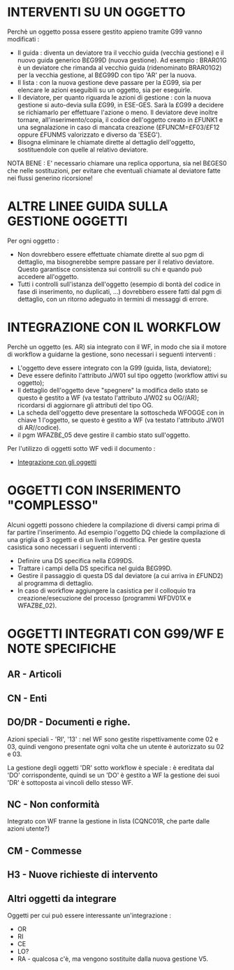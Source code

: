 # INTERVENTI SU UN OGGETTO
Perchè un oggetto possa essere gestito appieno tramite G99 vanno modificati : 
 * Il guida :  diventa un deviatore tra il vecchio guida (vecchia gestione) e il nuovo guida generico B£G99D (nuova gestione). Ad esempio :  BRAR01G è un deviatore che rimanda al vecchio guida (ridenominato BRAR01G2) per la vecchia gestione, al B£G99D con tipo 'AR' per la nuova.
 * Il lista :  con la nuova gestione deve passare per la £G99, sia per elencare le azioni eseguibili su un oggetto, sia per eseguirle.
 * Il deviatore, per quanto riguarda le azioni di gestione :  con la nuova gestione si auto-devia sulla £G99, in ESE-GES. Sarà la £G99 a decidere se richiamarlo per effettuare l'azione o meno.
Il deviatore deve inoltre tornare, all'inserimento/copia, il codice dell'oggetto creato in £FUNK1 e una segnalazione in caso di mancata creazione (£FUNCM=£F03/£F12 oppure £FUNMS valorizzato e diverso da 'ESEG').
 * Bisogna eliminare le chiamate dirette al dettaglio dell'oggetto, sostituendole con quelle al relativo deviatore.

NOTA BENE :  E' necessario chiamare una replica opportuna, sia nel B£GES0 che nelle sostituzioni, per evitare che eventuali chiamate al deviatore fatte nei flussi generino ricorsione!

# ALTRE LINEE GUIDA SULLA GESTIONE OGGETTI
Per ogni oggetto : 
 * Non dovrebbero essere effettuate chiamate dirette al suo pgm di dettaglio, ma bisognerebbe sempre passare per il relativo deviatore. Questo garantisce consistenza sui controlli su chi e quando può accedere all'oggetto.
 * Tutti i controlli sull'istanza dell'oggetto (esempio di bontà del codice in fase di inserimento, no duplicati, ...) dovrebbero essere fatti dal pgm di dettaglio, con un ritorno adeguato in termini di messaggi di errore.

# INTEGRAZIONE CON IL WORKFLOW
Perchè un oggetto (es. AR) sia integrato con il WF, in modo che sia il motore di workflow a guidarne la gestione, sono necessari i seguenti interventi : 
 * L'oggetto deve essere integrato con la G99 (guida, lista, deviatore);
 * Deve essere definito l'attributo J/W01 sul tipo oggetto (workflow attivi su oggetto);
 * Il dettaglio dell'oggetto deve "spegnere" la modifica dello stato se questo è gestito a WF (va testato l'attributo J/W02 su OG//AR); ricordarsi di aggiornare gli attributi del tipo OG.
 * La scheda dell'oggetto deve presentare la sottoscheda WFOGGE con in chiave 1 l'oggetto, se questo è gestito a WF (va testato l'attributo J/W01 di AR//codice).
 * il pgm WFAZB£_05 deve gestire il cambio stato sull'oggetto.

Per l'utilizzo di oggetti sotto WF vedi il documento : 
- [Integrazione con gli oggetti](Sorgenti/MB/DOC/WFBASE_029)

# OGGETTI CON INSERIMENTO "COMPLESSO"

Alcuni oggetti possono chiedere la compilazione di diversi campi prima di far partire l'inserimento.
Ad esempio l'oggetto DQ chiede la compilazione di una griglia di 3 oggetti e di un livello di modifica.
Per gestire questa casistica sono necessari i seguenti interventi : 
 * Definire una DS specifica nella £G99DS.
 * Trattare i campi della DS specifica nel guida B£G99D.
 * Gestire il passaggio di questa DS dal deviatore (a cui arriva in £FUND2) al programma di dettaglio.
 * In caso di workflow aggiungere la casistica per il colloquio tra creazione/esecuzione del processo (programmi WFDV01X e WFAZB£_02).

# OGGETTI INTEGRATI CON G99/WF E NOTE SPECIFICHE
## AR - Articoli
## CN - Enti
## DO/DR - Documenti e righe.
Azioni speciali - 'RI', '13' :  nel WF sono gestite rispettivamente come 02 e 03, quindi vengono presentate ogni volta che un utente è autorizzato su 02 e 03.

La gestione degli oggetti 'DR' sotto workflow è speciale :  è ereditata dal 'DO' corrispondente, quindi se un 'DO' è gestito a WF la gestione dei suoi 'DR' è sottoposta ai vincoli dello stesso WF.

## NC - Non conformità
Integrato con WF tranne la gestione in lista (CQNC01R, che parte dalle azioni utente?)

## CM - Commesse

## H3 - Nuove richieste di intervento

## Altri oggetti da integrare
Oggetti per cui può essere interessante un'integrazione : 
 * OR
 * RI
 * CE
 * LO?
 * RA - qualcosa c'è, ma vengono sostituite dalla nuova gestione V5.
